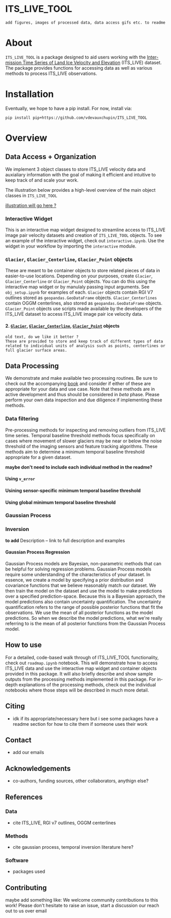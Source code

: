 # ITS_LIVE_TOOL

```{note}
add figures, images of processed data, data access gifs etc. to readme 
```

# About

`ITS_LIVE_TOOL` is a package designed to aid users working with the
[Inter-mission Time Series of Land Ice Velocity and Elevation](link)
(ITS_LIVE) dataset. The package provides functions for accessing data as
well as various methods to process ITS_LIVE observations. 

# Installation 

Eventually, we hope to have a pip install. For now, install via:

`pip install pip+https://github.com/vdevauxchupin/ITS_LIVE_TOOL`

# Overview
 
## Data Access + Organization

We implement 3 object classes to store ITS_LIVE velocity data and auxialiary information with the goal of making it efficient and intuitive to keep track of and scale your work. 

The illustration below provides a high-level overview of the main object classes in `ITS_LIVE_TOOL`

[illustration will go here ? ]()


### Interactive Widget

This is an interactive map widget designed to streamline access to ITS_LIVE image pair velocity datasets and creation of `ITS_LIVE_TOOL` objects. To see an example of the interactive widget, check out `interactive.ipynb`. Use the widget in your workflow by importing the `interactive` module.

### `Glacier`, `Glacier_Centerline`, `Glacier_Point` objects

These are meant to be container objects to store related pieces of data in easier-to-use locations. Depending on your purposes, create `Glacier`, `Glacier_Centerline` or `Glacier_Point` objects. You can do this using the interactive map widget or by manulaly passing input arguments. See `obj_setup.ipynb` for examples of each. `Glacier` objects contain RGI V7 outlines stored as `geopandas.GeoDataFrame` objects. `Glacier_Centerlines` contain OGGM centerlines, also stored as `geopandas.GeoDataFrame` objects. `Glacier_Point` objects use scripts made available by the developers of the ITS_LIVE dataset to access ITS_LIVE image pair ice velocity data. 

#### 2. [`Glacier`](https://e-marshall.github.io/ITS_LIVE_TOOL/obj_setup.html#glacier), [`Glacier_Centerline`](https://e-marshall.github.io/ITS_LIVE_TOOL/obj_setup.html#glacier_centerline), [`Glacier_Point`](https://e-marshall.github.io/ITS_LIVE_TOOL/obj_setup.html#glacier_point) objects

```{note}
old text, do we like it better ? 
These are provided to store and keep track of different types of data
related to individual units of analysis such as points, centerlines or
full glacier surface areas.
```

## Data Processing

We demonstrate and make available two processing routines. Be sure to
check out the accompanying [book]() and consider if either of these are
appropriate for your data and use case. Note that these methods are in
active development and thus should be considered in *beta* phase. Please
perform your own data inspection and due diligence if implementing these
methods.

### Data filtering 

Pre-processing methods for inspecting and removing outliers from ITS_LIVE time series. Temporal baseline threshold methods focus specifically on cases where movement of slower glaciers may be near or below the noise threshold of the imaging sensors and feature tracking algorithms. These methods aim to determine a minimum temporal baseline threshold appropriate for a given dataset. 

**maybe don't need to include each individual method in the readme?**

#### Using `v_error`

#### Usining sensor-specific minimum temporal baseline threshold

#### Using global minimum temporal baseline threshold

### Gaussian Process

### Inversion

**to add** Description – link to full description and examples

#### Gaussian Process Regression

Gaussian Process models are Bayesian, non-parametric methods that can be helpful for solving regression problems. Gaussian Process models require some understanding of the characteristics of your dataset. In essence, we create a model by specifying a prior distribution and covariance functions that we believe reasonably match our dataset. We then train the model on the dataset and use the model to make predictions over a specified prediction-space. Because this is a Bayesian approach, the model predictions also contain uncertainty quantification. The uncertainty quantification refers to the range of possible posterior functions that fit the observations. We use the mean of all posterior functions as the model predictions. So when we describe the model predictions, what we're really referring to is the mean of all posterior functions from the Gaussian Process model. 

## How to use

For a detailed, code-based walk through of ITS_LIVE_TOOL functionality, check out `roadmap.ipynb` notebook. This will demonstrate how to access ITS_LIVE data and use the interactive map widget and container objects provided in this package. It will also briefly describe and show sample outputs from the processing methods implemented in this package. For in-depth explanations of the processing methods, check out the individual notebooks where those steps will be described in much more detail.

## Citing 
- idk if its appropriate/necessary here but i see some packages have a readme section for how to cite them if someone uses their work

## Contact

- add our emails

## Acknowledgements
- co-authors, funding sources, other collaborators, anythign else?

## References

### Data
- cite ITS_LIVE, RGI v7 outlines, OGGM centerlines
### Methods 
- cite gaussian process, temporal inversion literature here?
### Software
- packages used

## Contributing
maybe add something like: We welcome community contributions to this work! Please don't hesitate to raise an issue, start a discussion our reach out to us over email